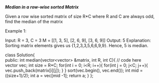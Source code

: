 ***Median in a row-wise sorted Matrix***  

Given a row wise sorted matrix of size R*C where R and C are always odd, find the median of the matrix

Example 1:

Input:
R = 3, C = 3
M = [[1, 3, 5], 
     [2, 6, 9], 
     [3, 6, 9]]
Output: 5
Explanation: Sorting matrix elements gives 
us {1,2,3,3,5,6,6,9,9}. Hence, 5 is median. 

class Solution{   
public:
    int median(vector<vector<int>> &matrix, int R, int C){
        // code here   
        vector<int> vec;
        int size = R*C;
        for(int i = 0; i<R; i++){
            for(int j = 0; j<C; j++){
                vec.push_back(matrix[i][j]);
            }
        }
        sort(vec.begin(), vec.end());
        int mid = ((size+1)/2);
        int a = vec[mid -1];
        return a;
    }
};
